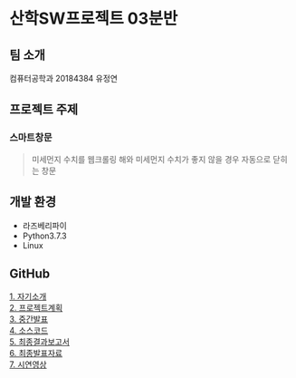 # 산학SW프로젝트 03분반<br>
## 팀 소개<br>
컴퓨터공학과 20184384 유정연<br>

## 프로젝트 주제<br>
### 스마트창문<br>
> 미세먼지 수치를 웹크롤링 해와 미세먼지 수치가 좋지 않을 경우 자동으로 닫히는 창문<br>

## 개발 환경<br>
* 라즈베리파이
* Python3.7.3
* Linux

## GitHub
[1. 자기소개](https://github.com/Jeongyeon999/SWProject/tree/master/1.%EC%9E%90%EA%B8%B0%EC%86%8C%EA%B0%9C)<br>
[2. 프로젝트계획](https://github.com/Jeongyeon999/SWProject/tree/master/2.%ED%94%84%EB%A1%9C%EC%A0%9D%ED%8A%B8%EA%B3%84%ED%9A%8D)<br>
[3. 중간발표](https://github.com/Jeongyeon999/SWProject/tree/master/3.%EC%A4%91%EA%B0%84%EB%B0%9C%ED%91%9C)<br>
[4. 소스코드](https://github.com/Jeongyeon999/SWProject/tree/master/4.%EC%86%8C%EC%8A%A4%EC%BD%94%EB%93%9C)<br>
[5. 최종결과보고서](https://github.com/Jeongyeon999/SWProject/tree/master/5.%EC%B5%9C%EC%A2%85%EA%B2%B0%EA%B3%BC%EB%B3%B4%EA%B3%A0%EC%84%9C)<br>
[6. 최종발표자료](https://github.com/Jeongyeon999/SWProject/tree/master/6.%EC%B5%9C%EC%A2%85%EB%B0%9C%ED%91%9C%EC%9E%90%EB%A3%8C)<br>
[7. 시연영상](https://github.com/Jeongyeon999/SWProject/tree/master/7.%EC%8B%9C%EC%97%B0%EC%98%81%EC%83%81)<br>